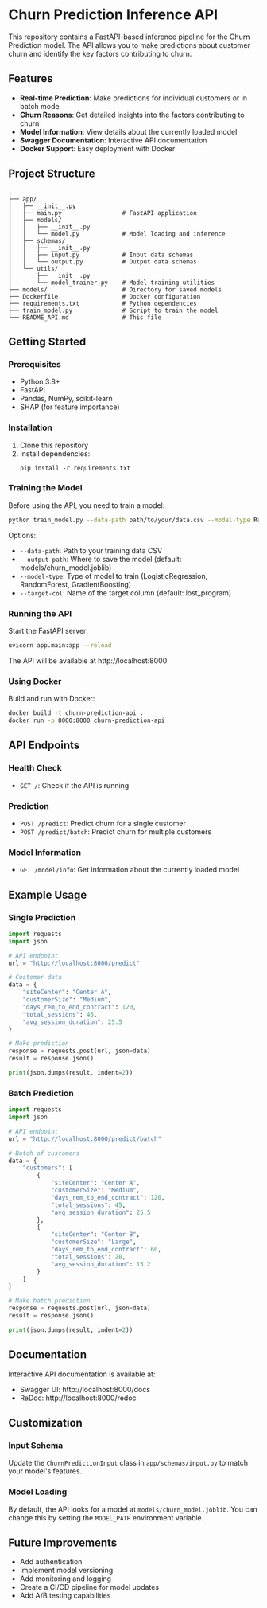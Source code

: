 # Churn Prediction Inference API

This repository contains a FastAPI-based inference pipeline for the Churn Prediction model. The API allows you to make predictions about customer churn and identify the key factors contributing to churn.

## Features

- **Real-time Prediction**: Make predictions for individual customers or in batch mode
- **Churn Reasons**: Get detailed insights into the factors contributing to churn
- **Model Information**: View details about the currently loaded model
- **Swagger Documentation**: Interactive API documentation
- **Docker Support**: Easy deployment with Docker

## Project Structure

```
.
├── app/
│   ├── __init__.py
│   ├── main.py                 # FastAPI application
│   ├── models/
│   │   ├── __init__.py
│   │   └── model.py            # Model loading and inference
│   ├── schemas/
│   │   ├── __init__.py
│   │   ├── input.py            # Input data schemas
│   │   └── output.py           # Output data schemas
│   └── utils/
│       ├── __init__.py
│       └── model_trainer.py    # Model training utilities
├── models/                     # Directory for saved models
├── Dockerfile                  # Docker configuration
├── requirements.txt            # Python dependencies
├── train_model.py              # Script to train the model
└── README_API.md               # This file
```

## Getting Started

### Prerequisites

- Python 3.8+
- FastAPI
- Pandas, NumPy, scikit-learn
- SHAP (for feature importance)

### Installation

1. Clone this repository
2. Install dependencies:
   ```
   pip install -r requirements.txt
   ```

### Training the Model

Before using the API, you need to train a model:

```bash
python train_model.py --data-path path/to/your/data.csv --model-type RandomForest
```

Options:
- `--data-path`: Path to your training data CSV
- `--output-path`: Where to save the model (default: models/churn_model.joblib)
- `--model-type`: Type of model to train (LogisticRegression, RandomForest, GradientBoosting)
- `--target-col`: Name of the target column (default: lost_program)

### Running the API

Start the FastAPI server:

```bash
uvicorn app.main:app --reload
```

The API will be available at http://localhost:8000

### Using Docker

Build and run with Docker:

```bash
docker build -t churn-prediction-api .
docker run -p 8000:8000 churn-prediction-api
```

## API Endpoints

### Health Check
- `GET /`: Check if the API is running

### Prediction
- `POST /predict`: Predict churn for a single customer
- `POST /predict/batch`: Predict churn for multiple customers

### Model Information
- `GET /model/info`: Get information about the currently loaded model

## Example Usage

### Single Prediction

```python
import requests
import json

# API endpoint
url = "http://localhost:8000/predict"

# Customer data
data = {
    "siteCenter": "Center A",
    "customerSize": "Medium",
    "days_rem_to_end_contract": 120,
    "total_sessions": 45,
    "avg_session_duration": 25.5
}

# Make prediction
response = requests.post(url, json=data)
result = response.json()

print(json.dumps(result, indent=2))
```

### Batch Prediction

```python
import requests
import json

# API endpoint
url = "http://localhost:8000/predict/batch"

# Batch of customers
data = {
    "customers": [
        {
            "siteCenter": "Center A",
            "customerSize": "Medium",
            "days_rem_to_end_contract": 120,
            "total_sessions": 45,
            "avg_session_duration": 25.5
        },
        {
            "siteCenter": "Center B",
            "customerSize": "Large",
            "days_rem_to_end_contract": 60,
            "total_sessions": 20,
            "avg_session_duration": 15.2
        }
    ]
}

# Make batch prediction
response = requests.post(url, json=data)
result = response.json()

print(json.dumps(result, indent=2))
```

## Documentation

Interactive API documentation is available at:
- Swagger UI: http://localhost:8000/docs
- ReDoc: http://localhost:8000/redoc

## Customization

### Input Schema

Update the `ChurnPredictionInput` class in `app/schemas/input.py` to match your model's features.

### Model Loading

By default, the API looks for a model at `models/churn_model.joblib`. You can change this by setting the `MODEL_PATH` environment variable.

## Future Improvements

- Add authentication
- Implement model versioning
- Add monitoring and logging
- Create a CI/CD pipeline for model updates
- Add A/B testing capabilities

